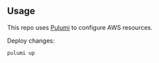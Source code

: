## Usage

This repo uses [Pulumi](https://www.pulumi.com/docs/get-started/) to configure AWS resources.

Deploy changes:

```bash
pulumi up
```
